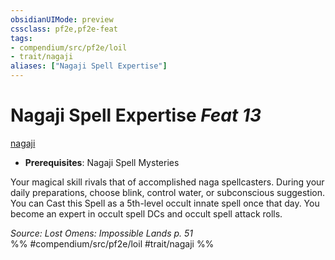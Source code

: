 ```yaml
---
obsidianUIMode: preview
cssclass: pf2e,pf2e-feat
tags:
- compendium/src/pf2e/loil
- trait/nagaji
aliases: ["Nagaji Spell Expertise"]
---
```

# Nagaji Spell Expertise  *Feat 13*  
[nagaji](rules/traits/nagaji-loil.md "Nagaji Ancestry & Heritage Trait")  

- **Prerequisites**: Nagaji Spell Mysteries

Your magical skill rivals that of accomplished naga spellcasters. During your daily preparations, choose blink, control water, or subconscious suggestion. You can Cast this Spell as a 5th-level occult innate spell once that day. You become an expert in occult spell DCs and occult spell attack rolls.

*Source: Lost Omens: Impossible Lands p. 51*  
%% #compendium/src/pf2e/loil #trait/nagaji %%